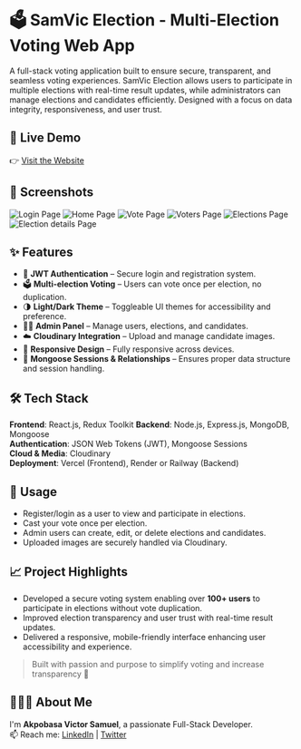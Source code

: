 # 🗳️ SamVic Election - Multi-Election Voting Web App

A full-stack voting application built to ensure secure, transparent, and seamless voting experiences. SamVic Election allows users to participate in multiple elections with real-time result updates, while administrators can manage elections and candidates efficiently. Designed with a focus on data integrity, responsiveness, and user trust.

## 🚀 Live Demo

👉 [Visit the Website](https://samvicelection.vercel.app)

## 📸 Screenshots

![Login Page](../Frontend//src//images/img.png)
![Home Page](../Frontend//src//images/img2.png)
![Vote Page](../Frontend//src//images/img3.png)
![Voters Page](../Frontend//src//images/img4.png)
![Elections Page](../Frontend//src//images/img5.png)
![Election details Page](../Frontend//src//images/img6.png)

## ✨ Features

- 🔐 **JWT Authentication** – Secure login and registration system.
- 🗳️ **Multi-election Voting** – Users can vote once per election, no duplication.
- 🌗 **Light/Dark Theme** – Toggleable UI themes for accessibility and preference.
- 🧑‍💼 **Admin Panel** – Manage users, elections, and candidates.
- ☁️ **Cloudinary Integration** – Upload and manage candidate images.
- 📱 **Responsive Design** – Fully responsive across devices.
- 🧠 **Mongoose Sessions & Relationships** – Ensures proper data structure and session handling.

## 🛠️ Tech Stack

**Frontend**: React.js, Redux Toolkit 
**Backend**: Node.js, Express.js, MongoDB, Mongoose  
**Authentication**: JSON Web Tokens (JWT), Mongoose Sessions  
**Cloud & Media**: Cloudinary  
**Deployment**: Vercel (Frontend), Render or Railway (Backend)



## 🧪 Usage

- Register/login as a user to view and participate in elections.
- Cast your vote once per election.
- Admin users can create, edit, or delete elections and candidates.
- Uploaded images are securely handled via Cloudinary.



## 📈 Project Highlights

- Developed a secure voting system enabling over **100+ users** to participate in elections without vote duplication.
- Improved election transparency and user trust with real-time result updates.
- Delivered a responsive, mobile-friendly interface enhancing user accessibility and experience.


> Built with passion and purpose to simplify voting and increase transparency 🚀

## 👨🏽‍💻 About Me

I'm **Akpobasa Victor Samuel**, a passionate Full-Stack Developer.  
📫 Reach me: [LinkedIn](https://www.linkedin.com/in/samviccodes) | [Twitter](https://x.com/SamVicCodes)
